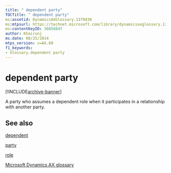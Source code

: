```yaml
---
title: " dependent party"
TOCTitle: " dependent party"
ms:assetid: DynamicsAXGlossary.1370436
ms:mtpsurl: https://technet.microsoft.com/library/dynamicsaxglossary.1370436(v=AX.60)
ms:contentKeyID: 36056847
author: Khairunj
ms.date: 08/25/2014
mtps_version: v=AX.60
f1_keywords:
- Glossary.dependent party
---
```


# dependent party


[!INCLUDE[archive-banner](includes/archive-banner.md)]

A party who assumes a dependent role when it participates in a relationship with another party.

## See also

[dependent](dependent.md)

[party](https://technet.microsoft.com/library/hh208669\(v=ax.60\))

[role](role.md)

[Microsoft Dynamics AX glossary](glossary/microsoft-dynamics-ax-glossary.md)

  


